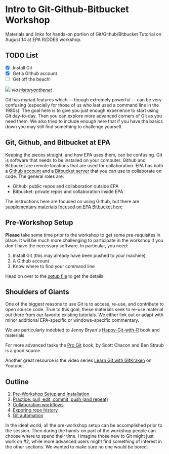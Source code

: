 # Intro to Git-Github-Bitbucket Workshop

Materials and links for hands-on portion of Git/Github/Bitbucket Tutorial on August 14 at EPA R/DDES workshop.

## TODO List

- [x] Install Git
- [x] Get a Github account
- [ ] Get off the beach!

![](https://www.historyonthenet.com/wp-content/uploads/2016/11/overlord.jpg)
*via [historyonthenet](https://www.historyonthenet.com/beachmasters/)*

Git has myriad features which -- though extremely powerful -- can be very confusing (especially for those of us who last used a command line in the 1980s). The goal here is to give you just enough experience to start using Git day-to-day. Then you can explore more advanced corners of Git as you need them. We also tried to include enough here that if you have the basics down you may still find something to challenge yourself.


## Git, Github, and Bitbucket at EPA

Keeping the pieces straight, and how EPA uses them, can be confusing. Git is software that needs to be installed on your computer. Github and Bitbucket are remote locations that are used for collaboration. EPA has both a [Github account](https://github.com/USEPA) and a [Bitbucket server](https://bitbucket.epa.gov/) that you can use to collaborate on code. The general roles are:

- Github: public repos and collaboration outside EPA
- Bitbucket: private repos and collaboration inside EPA

The instructions here are focused on using Github, but there are [supplementary materials focused on EPA Bitbucket here](https://bitbucket.epa.gov/projects/RDDES/repos/epa-bitbucket-intro/browse) 


## Pre-Workshop Setup

**Please** take some time prior to the workshop to get some pre-requisites in place. It will be much more challenging to participate in the workshop if you don't have the necessary software. In particular, you need:

1) Install Git (this may already have been pushed to your machine)
2) A Github account
3) Know where to find your command line

Head on over to the [setup file](01-setup.md) to get the details.


## Shoulders of Giants

One of the biggest reasons to use Git is to access, re-use, and contribute to open source code. True to this goal, these materials seek to re-use material out there from our favorite existing tutorials. We either link out or adapt with minor additional EPA-specific or windows-specific commentary.

We are particularly indebted to Jenny Bryan's [Happy-Git-with-R](http://happygitwithr.com/) book and materials
    
For more advanced tasks the [Pro Git](https://git-scm.com/book/en/v2) book, by Scott Chacon and Ben Straub is a good source.

Another great resource is the video series [Learn Git with GitKraken](https://www.youtube.com/watch?v=A-4WltCTVms&list=PLe6EXFvnTV7-_41SpakZoTIYCgX4aMTdU) on Youtube.


## Outline

1) [Pre-Workshop Setup and Installation](01-setup.md)
2) [Practice: pull, edit, commit, push (and repeat)](02-practice.md)
3) [Collaboration workflows](03-collaboration.md)
4) [Exporing repo history](04-history.md)
5) [Git automation](05-automation.md)

In the ideal world, all the pre-workshop setup can be accomplished prior to the session. Then during the hands-on part of the workshop people can choose where to spend their time. I imagine those new to Git might just work on #2, while more advanced users might find something of interest in the other sections. We wanted to make sure no one would be bored.